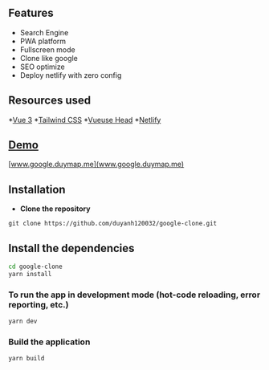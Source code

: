 

## Features
- Search Engine
- PWA platform
- Fullscreen mode
- Clone like google
- SEO optimize
- Deploy netlify with zero config
## Resources used
*[Vue 3](https://vuejs.org/)
*[Tailwind CSS](https://tailwindcss.com/)
*[Vueuse Head](https://github.com/vueuse/head)
*[Netlify](https://www.netlify.com/)

## [Demo](google.duymap.me) 
[www.google.duymap.me](www.google.duymap.me)




## Installation

* **Clone the repository**

```
git clone https://github.com/duyanh120032/google-clone.git
```

## Install the dependencies
```bash
cd google-clone
yarn install
```

### To run the app in development mode (hot-code reloading, error reporting, etc.)
```bash
yarn dev
```


### Build the application
```bash
yarn build
```

